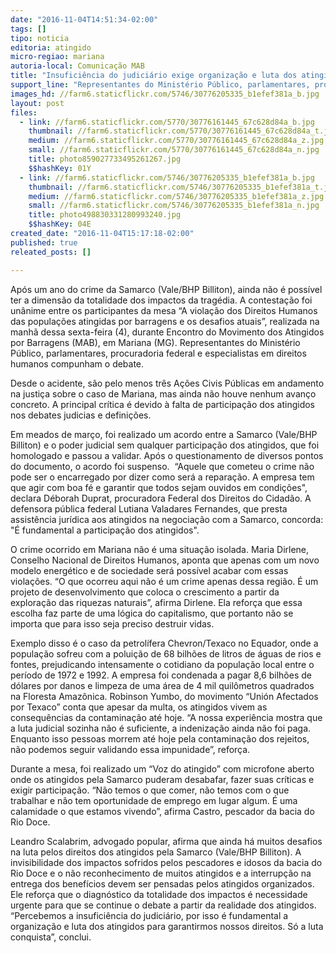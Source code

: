 ```yaml
---
date: "2016-11-04T14:51:34-02:00"
tags: []
tipo: noticia
editoria: atingido
micro-regiao: mariana
autoria-local: Comunicação MAB
title: "Insuficiência do judiciário exige organização e luta dos atingidos "
support_line: "Representantes do Ministério Público, parlamentares, procuradoria federal e especialistas em direitos humanos participam da mesa de debates desta manhã no Encontro dos Atingidos em Mariana (MG)"
images_hd: //farm6.staticflickr.com/5746/30776205335_b1efef381a_b.jpg
layout: post
files:
  - link: //farm6.staticflickr.com/5770/30776161445_67c628d84a_b.jpg
    thumbnail: //farm6.staticflickr.com/5770/30776161445_67c628d84a_t.jpg
    medium: //farm6.staticflickr.com/5770/30776161445_67c628d84a_z.jpg
    small: //farm6.staticflickr.com/5770/30776161445_67c628d84a_n.jpg
    title: photo859027733495261267.jpg
    $$hashKey: 01Y
  - link: //farm6.staticflickr.com/5746/30776205335_b1efef381a_b.jpg
    thumbnail: //farm6.staticflickr.com/5746/30776205335_b1efef381a_t.jpg
    medium: //farm6.staticflickr.com/5746/30776205335_b1efef381a_z.jpg
    small: //farm6.staticflickr.com/5746/30776205335_b1efef381a_n.jpg
    title: photo498830331280993240.jpg
    $$hashKey: 04E
created_date: "2016-11-04T15:17:18-02:00"
published: true
releated_posts: []

---
```

<p>Ap&oacute;s um ano do crime da Samarco (Vale/BHP Billiton), ainda n&atilde;o &eacute; poss&iacute;vel ter a dimens&atilde;o da totalidade dos impactos da trag&eacute;dia. A contesta&ccedil;&atilde;o foi un&acirc;nime entre os participantes da mesa &ldquo;A viola&ccedil;&atilde;o dos Direitos Humanos das popula&ccedil;&otilde;es atingidas por barragens e os desafios atuais&rdquo;, realizada na manh&atilde; dessa sexta-feira (4), durante Encontro do Movimento dos Atingidos por Barragens (MAB), em Mariana (MG). Representantes do Minist&eacute;rio P&uacute;blico, parlamentares, procuradoria federal e especialistas em direitos humanos compunham o debate.</p>

<p>Desde o acidente, s&atilde;o pelo menos tr&ecirc;s A&ccedil;&otilde;es Civis P&uacute;blicas em andamento na justi&ccedil;a sobre o caso de Mariana, mas ainda n&atilde;o houve nenhum avan&ccedil;o concreto. A principal cr&iacute;tica &eacute; devido &agrave; falta de participa&ccedil;&atilde;o dos atingidos nos debates judicias e defini&ccedil;&otilde;es.</p>

<p>Em meados de mar&ccedil;o, foi realizado um acordo entre a Samarco (Vale/BHP Billiton) e o poder judicial sem qualquer participa&ccedil;&atilde;o dos atingidos, que foi homologado e passou a validar. Ap&oacute;s o questionamento de diversos pontos do documento, o acordo foi suspenso.&nbsp; &ldquo;Aquele que cometeu o crime n&atilde;o pode ser o encarregado por dizer como ser&aacute; a repara&ccedil;&atilde;o. A empresa tem que agir com boa f&eacute; e garantir que todos sejam ouvidos em condi&ccedil;&otilde;es&quot;, declara D&eacute;borah Duprat, procuradora Federal dos Direitos do Cidad&atilde;o. A defensora p&uacute;blica federal Lutiana Valadares Fernandes, que presta assist&ecirc;ncia jur&iacute;dica aos atingidos na negocia&ccedil;&atilde;o com a Samarco,&nbsp;concorda: &quot;&Eacute; fundamental a participa&ccedil;&atilde;o dos atingidos&quot;.</p>

<p>O crime ocorrido em Mariana n&atilde;o &eacute; uma situa&ccedil;&atilde;o isolada. Maria Dirlene, Conselho Nacional de Direitos Humanos, aponta que apenas com um novo modelo energ&eacute;tico e de sociedade ser&aacute; poss&iacute;vel acabar com essas viola&ccedil;&otilde;es. &ldquo;O que ocorreu aqui n&atilde;o &eacute; um crime apenas dessa regi&atilde;o. &Eacute; um projeto de desenvolvimento que coloca o crescimento a partir da explora&ccedil;&atilde;o das riquezas naturais&rdquo;, afirma Dirlene. Ela refor&ccedil;a que essa escolha faz parte de uma l&oacute;gica do capitalismo, que portanto n&atilde;o se importa que para isso seja preciso destruir vidas.</p>

<p>Exemplo disso &eacute; o caso da petrol&iacute;fera Chevron/Texaco no Equador, onde a popula&ccedil;&atilde;o sofreu com a polui&ccedil;&atilde;o de 68 bilh&otilde;es de litros de &aacute;guas de rios e fontes, prejudicando intensamente o cotidiano da popula&ccedil;&atilde;o local entre o per&iacute;odo de 1972 e 1992. A empresa foi condenada a pagar 8,6 bilh&otilde;es de d&oacute;lares por danos e limpeza de uma &aacute;rea de 4 mil quil&ocirc;metros quadrados na Floresta Amaz&ocirc;nica. Robinson Yumbo, do movimento &ldquo;Uni&oacute;n Afectados por Texaco&rdquo; conta que apesar da multa, os atingidos vivem as consequ&ecirc;ncias da contamina&ccedil;&atilde;o at&eacute; hoje. &ldquo;A nossa experi&ecirc;ncia mostra que a luta judicial sozinha n&atilde;o &eacute; suficiente, a indeniza&ccedil;&atilde;o ainda n&atilde;o foi paga. Enquanto isso pessoas morrem at&eacute; hoje pela contamina&ccedil;&atilde;o dos rejeitos, n&atilde;o podemos seguir validando essa impunidade&rdquo;, refor&ccedil;a.</p>

<p>Durante a mesa, foi realizado um &ldquo;Voz do atingido&rdquo; com microfone aberto onde os atingidos pela Samarco puderam desabafar, fazer suas cr&iacute;ticas e exigir participa&ccedil;&atilde;o. &ldquo;N&atilde;o temos o que comer, n&atilde;o temos com o que trabalhar e n&atilde;o tem oportunidade de emprego em lugar algum. &Eacute; uma calamidade o que estamos vivendo&rdquo;, afirma Castro, pescador da bacia do Rio Doce.&nbsp;</p>

<p>Leandro Scalabrim, advogado popular, afirma que ainda h&aacute; muitos desafios na luta pelos direitos dos atingidos pela Samarco (Vale/BHP Billiton). A invisibilidade dos impactos sofridos pelos pescadores e idosos da bacia do Rio Doce e o n&atilde;o reconhecimento de muitos atingidos e a interrup&ccedil;&atilde;o na entrega dos benef&iacute;cios devem ser pensadas pelos atingidos organizados. Ele refor&ccedil;a que o diagn&oacute;stico da totalidade dos impactos &eacute; necessidade urgente para que se continue o debate a partir da realidade dos atingidos. &ldquo;Percebemos a insufici&ecirc;ncia do judici&aacute;rio, por isso &eacute; fundamental a organiza&ccedil;&atilde;o e luta dos atingidos para garantirmos nossos direitos. S&oacute; a luta conquista&rdquo;, conclui.&nbsp;</p>
